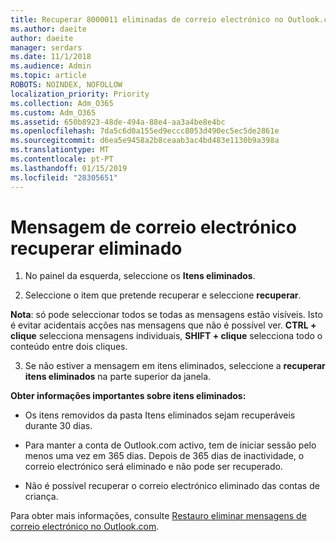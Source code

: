 ```yaml
---
title: Recuperar 8000011 eliminadas de correio electrónico no Outlook.com
ms.author: daeite
author: daeite
manager: serdars
ms.date: 11/1/2018
ms.audience: Admin
ms.topic: article
ROBOTS: NOINDEX, NOFOLLOW
localization_priority: Priority
ms.collection: Adm_O365
ms.custom: Adm_O365
ms.assetid: 650b8923-48de-494a-88e4-aa3a4be8e4bc
ms.openlocfilehash: 7da5c6d0a155ed9eccc8053d490ec5ec5de2861e
ms.sourcegitcommit: d6ea5e9458a2b8ceaab3ac4bd483e1130b9a398a
ms.translationtype: MT
ms.contentlocale: pt-PT
ms.lasthandoff: 01/15/2019
ms.locfileid: "28305651"
---
```

# <a name="recover-deleted-email"></a>Mensagem de correio electrónico recuperar eliminado

1. No painel da esquerda, seleccione os **Itens eliminados**. 
    
2. Seleccione o item que pretende recuperar e seleccione **recuperar**. 
  
 **Nota**: só pode seleccionar todos se todas as mensagens estão visíveis. Isto é evitar acidentais acções nas mensagens que não é possível ver. **CTRL + clique** selecciona mensagens individuais, **SHIFT + clique** selecciona todo o conteúdo entre dois cliques. 
    
3. Se não estiver a mensagem em itens eliminados, seleccione a **recuperar itens eliminados** na parte superior da janela. 
    
 **Obter informações importantes sobre itens eliminados:**
  
- Os itens removidos da pasta Itens eliminados sejam recuperáveis durante 30 dias.
    
- Para manter a conta de Outlook.com activo, tem de iniciar sessão pelo menos uma vez em 365 dias. Depois de 365 dias de inactividade, o correio electrónico será eliminado e não pode ser recuperado.
    
- Não é possível recuperar o correio electrónico eliminado das contas de criança.
    
Para obter mais informações, consulte [Restauro eliminar mensagens de correio electrónico no Outlook.com](https://go.microsoft.com/fwlink/p/?linkid=873117).
  

